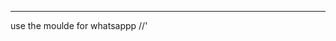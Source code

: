 ---------
use the moulde for whatsappp    //'<script type="module">
        import { createWhatsAppWidget, injectStyles, loadExternalLibraries } from './WhatsAppWidget.js';

        Load necessary external libraries
        loadExternalLibraries();

        // Inject required styles for the widget
        injectStyles();

        // Create the WhatsApp widget with your phone number
        createWhatsAppWidget('1234567890'); // Replace with your phone number
    </script>'
----------------------------------------------------------------------------------------------------------------------------
Use the Instagram moulde like ![image](https://github.com/user-attachments/assets/82ebf51e-b9c2-406a-937e-523fe3143836)
---------------------------------------------------------------------------------------------------------------------------
